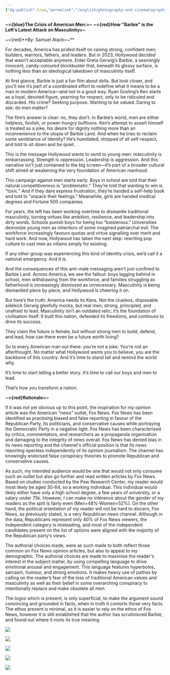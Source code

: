 ```yaml
---
{"dg-publish":true,"permalink":"/english/photography-and-cinematography/barbie/the-crisis-of-american-men-op-ed-satire/"}
---
```


**~={blue}The Crisis of American Men:=~ ~={red}How "Barbie" is the Left’s Latest Attack on Masculinity=~**

~={red}**By: Samuel Atack=~**

For decades, America has prided itself on raising strong, confident men; builders, warriors, fathers, and leaders. But in 2023, Hollywood decided that wasn’t acceptable anymore. Enter Greta Gerwig’s Barbie, a seemingly innocent, candy-coloured blockbuster that, beneath its glossy surface, is nothing less than an ideological takedown of masculinity itself.

At first glance, Barbie is just a fun film about dolls. But look closer, and you’ll see it’s part of a coordinated effort to redefine what it means to be a man in modern America—and not in a good way. Ryan Gosling’s Ken starts as a loyal, devoted figure, yearning for respect, only to be ridiculed and discarded. His crime? Seeking purpose. Wanting to be valued. Daring to ask: do men matter?

The film’s answer is clear: no, they don’t. In Barbie’s world, men are either helpless, foolish, or power-hungry buffoons. Ken’s attempt to assert himself is treated as a joke, his desire for dignity nothing more than an inconvenience to the utopia of Barbie Land. And when he tries to reclaim some semblance of identity? He’s humiliated, stripped of all self-respect, and told to sit down and be quiet.

This is the message Hollywood wants to send to young men: masculinity is embarrassing. Strength is oppression. Leadership is aggression. And this narrative isn’t just contained to the big screen—it’s part of a broader cultural shift aimed at weakening the very foundation of American manhood.

This campaign against men starts early. Boys in school are told that their natural competitiveness is "problematic." They’re told that wanting to win is "toxic." And if they dare express frustration, they’re handed a self-help book and told to "unpack their feelings." Meanwhile, girls are handed medical degrees and Fortune 500 companies.

For years, the left has been working overtime to dismantle traditional masculinity, turning virtues like ambition, resilience, and leadership into dirty words. Schools punish boys for being too “boisterous.” Universities demonize young men as inheritors of some imagined patriarchal evil. The workforce increasingly favours quotas and virtue signalling over merit and hard work. And now, Hollywood has taken the next step: rewriting pop culture to cast men as villains simply for existing.

If any other group was experiencing this kind of identity crisis, we’d call it a national emergency. And it is.

And the consequences of this anti-male messaging aren’t just confined to Barbie Land. Across America, we see the fallout: boys lagging behind in school, men withdrawing from the workforce, and families struggling as fatherhood is increasingly dismissed as unnecessary. Masculinity is being dismantled piece by piece, and Hollywood is cheering it on.

But here’s the truth: America needs its Kens. Not the clueless, disposable sidekick Gerwig gleefully mocks, but real men; strong, principled, and unafraid to lead. Masculinity isn’t an outdated relic; it’s the foundation of civilisation itself. It built this nation, defended its freedoms, and continues to drive its success.

They claim the future is female, but without strong men to build, defend, and lead, how can there even be a future worth living?

So to every American man out there: you’re not a joke. You’re not an afterthought. No matter what Hollywood wants you to believe, you are the backbone of this country. And it’s time to stand tall and remind the world why.

It’s time to start telling a better story. It’s time to call our boys and men to lead.

That’s how you transform a nation.

  

**~={red}Rationale=~**

If it was not yet obvious up to this point, the inspiration for my opinion article was the American “news” outlet, Fox News. Fox News has been identified as practising biased and false reporting in favour of the Republican Party, its politicians, and conservative causes while portraying the Democratic Party in a negative light. Fox News has been characterised by critics, commentators, and researchers as a propaganda organisation and damaging to the integrity of news overall. Fox News has denied bias in its news reporting and the channel's official position is that its news reporting operates independently of its opinion journalism. The channel has knowingly endorsed false conspiracy theories to promote Republican and conservative causes.

  

As such, my intended audience would be one that would not only consume such an outlet but also go further and read written articles by Fox News. Based on studies conducted by the Pew Research Center, my reader would most likely be aged 30-64, so a working individual. This individual would likely either have only a high school degree, a few years of university, or a salary under 75k. However, I can make no inference about the gender of my readers as the split is fairly even (Men=48%-Women=52%). On the other hand, the political orientation of my reader will not be hard to discern, Fox News, as previously stated, is a very Republican news channel. Although in the data, Republicans represent only 40% of Fox News viewers, the independent category is misleading, and most of the independent candidates present on the list of options were aligned with the majority of the Republican party’s views.

  

The authorial choices made, were as such made to both reflect those common on Fox News opinion articles, but also to appeal to my demographic. The authorial choices are made to maximise the reader's interest in the subject matter, by using compelling language to drive emotional arousal and engagement. This language features hyperboles, sarcasm, humour, and strong emotions. It makes heavy use of pathos by calling on the reader’s fear of the loss of traditional American values and masculinity as well as their belief in some overarching conspiracy to intentionally replace and make obsolete all men. 

  

The logos which is present, is only superficial, to make the argument sound convincing and grounded in facts, when in truth it contorts those very facts. The ethos present is minimal, as it is easier to rely on the ethos of Fox News, however it is still established that the author has scrutinisced Barbie, and found out where it roots its true meaning.

  
  

![](https://lh7-rt.googleusercontent.com/docsz/AD_4nXdvAf_-7Ys1KYbCw7QMhBWDQrftjz-RO62WxkCPZ-9q_s0xKncbv_uJ9A2tEZDA0WoAxB1L1vL5AEiOtVKSCZxbiOzRTmoK1L4VilGIhPoVYDvbWnlO-PWqPh-SZQ2uJOuc8KIQFg?key=EG0dN4AtOUddwMZMpfn6fpEF)

![](https://lh7-rt.googleusercontent.com/docsz/AD_4nXeZYP90mhVZXCwztseK9e_H0cAdJpwkc7aci7m6Hu_bN_FoV8nsgxbXLHlqjpS1jgkrBce_nBV050ofhNHPHzA0EOvDrH62QWF1ztH6T4LgyMLmfg4jTysmTeB2wr_tUTopxNMF?key=EG0dN4AtOUddwMZMpfn6fpEF)

![](https://lh7-rt.googleusercontent.com/docsz/AD_4nXcvSj3hSr477WdLvUEpvKdIsTb4S0MhrIAyY4ZD5MAh5rJsQoKDFKoz8j89xyb7VTvQPo_oisa3n8ixNAxWZjbjlAujwlrnZjY69PbQwmvEJ3wiUU9Iz5nFd1VnbETxvfsCoKzrAQ?key=EG0dN4AtOUddwMZMpfn6fpEF)

![](https://lh7-rt.googleusercontent.com/docsz/AD_4nXfnSElluZmaC1paUpqqzdp98_LtKvJ5OBvW0rG_6ajN-YDW-de25zGJPwMxGIuuMca4AzPiIcM5nSPCBoiYE9mz83lo1Efx2YOtgOCnm7wU0xaLb0rlI7fJ9JkNZ9d3jti6KHU9eg?key=EG0dN4AtOUddwMZMpfn6fpEF)

![](https://lh7-rt.googleusercontent.com/docsz/AD_4nXdywBieGB_YcxBlG7SmRTjoYPbB1obblaA1m6bG3v0VR1XXvQw-cPMbEpw8sej0gB-hUP9fvitoouMv85uH8V8D3OXhI6hZmpPqNUqmZ3hkNMEdP9inepIanzsWHiUUGx7TEsb_Rw?key=EG0dN4AtOUddwMZMpfn6fpEF)